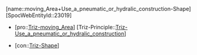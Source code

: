﻿---
type: TrizContradiction
aliases:
- moving_Area+Use_a_pneumatic_or_hydralic_construction-Shape
license: CC BY-SA 4.0
copyright: https://github.com/SpocWeb
IsDeleted: false
IsReadOnly: false
Confidential: public
tags: 
- Triz/Contradiction
---
[name::moving_Area+Use_a_pneumatic_or_hydralic_construction-Shape]
[SpocWebEntityId::23019]
+ [pro::[Triz-moving_Area](tech/Triz/Parameter/Triz-moving_Area.md)]
[Triz-Principle::[Triz-Use_a_pneumatic_or_hydralic_construction](tech/Triz/Principle/Triz-Use_a_pneumatic_or_hydralic_construction.md)]
- [con::[Triz-Shape](tech/Triz/Parameter/Triz-Shape.md)]

